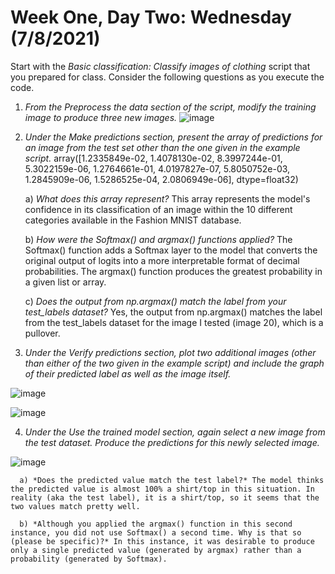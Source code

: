 # Week One, Day Two: Wednesday (7/8/2021)  

Start with the *Basic classification: Classify images of clothing* script that you prepared for class. Consider the following questions as you execute the code. 

1. *From the Preprocess the data section of the script, modify the training image to produce three new images.* 
![image](https://user-images.githubusercontent.com/70035366/125175936-8e648700-e19d-11eb-9342-8112ee718a53.png) 

2. *Under the Make predictions section, present the array of predictions for an image from the test set other than the one given in the example script.* array([1.2335849e-02, 1.4078130e-02, 8.3997244e-01, 5.3022159e-06, 1.2764661e-01, 4.0197827e-07, 5.8050752e-03, 1.2845909e-06, 1.5286525e-04, 2.0806949e-06], dtype=float32)  

      a) *What does this array represent?* This array represents the model's confidence in its classification of an image within the 10 different categories available in the Fashion MNIST database.   
      
      b) *How were the Softmax() and argmax() functions applied?* The Softmax() function adds a Softmax layer to the model that converts the original output of logits into a more interpretable format of decimal probabilities. The argmax() function produces the greatest probability in a given list or array.   
      
      c) *Does the output from np.argmax() match the label from your test_labels dataset?* Yes, the output from np.argmax() matches the label from the test_labels dataset for the image I tested (image 20), which is a pullover. 
      
3. *Under the Verify predictions section, plot two additional images (other than either of the two given in the example script) and include the graph of their predicted label as well as the image itself.* 

![image](https://user-images.githubusercontent.com/70035366/125183464-c5aa5680-e1e4-11eb-8f26-17fb24e6bd87.png)

![image](https://user-images.githubusercontent.com/70035366/125183493-e83c6f80-e1e4-11eb-97a2-6ea4b342aaea.png)

4. *Under the Use the trained model section, again select a new image from the test dataset. Produce the predictions for this newly selected image.* 

![image](https://user-images.githubusercontent.com/70035366/125183577-92b49280-e1e5-11eb-9af8-30de10c0b5fa.png)

      a) *Does the predicted value match the test label?* The model thinks the predicted value is almost 100% a shirt/top in this situation. In reality (aka the test label), it is a shirt/top, so it seems that the two values match pretty well. 
      
      b) *Although you applied the argmax() function in this second instance, you did not use Softmax() a second time. Why is that so (please be specific)?* In this instance, it was desirable to produce only a single predicted value (generated by argmax) rather than a probability (generated by Softmax). 
